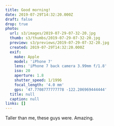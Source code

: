 ```yaml
---
title: Good morning!
date: 2019-07-29T14:32:20.000Z
draft: false
drop: true
photo:
  url: s3/images/2019-07-29-07-32-20.jpg
  thumb: s3/thumbs/2019-07-29-07-32-20.jpg
  preview: s3/previews/2019-07-29-07-32-20.jpg
  created: 2019-07-29T14:32:20.000Z
  exif:
    make: Apple
    model: 'iPhone 7'
    lens: 'iPhone 7 back camera 3.99mm f/1.8'
    iso: 20
    aperture: 1.8
    shutter_speed: 1/1996
    focal_length: '4.0 mm'
    gps: '47.7708777777778 -122.206969444444'
  title: null
  caption: null
links: []
---
```


Taller than me, these guys were. Amazing.
